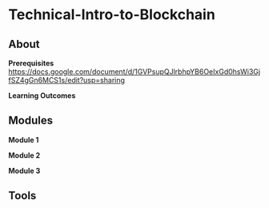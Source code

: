 # Technical-Intro-to-Blockchain

## About

**Prerequisites**
https://docs.google.com/document/d/1GVPsupQJlrbhpYB6OeIxGd0hsWi3GjfSZ4gGn6MCS1s/edit?usp=sharing

**Learning Outcomes**

## Modules

**Module 1**

**Module 2**

**Module 3**

## Tools



